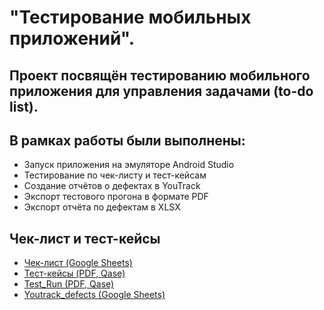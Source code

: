 # "Тестирование мобильных приложений".
## Проект посвящён тестированию мобильного приложения для управления задачами (to-do list).
## В рамках работы были выполнены:
- Запуск приложения на эмуляторе Android Studio
- Тестирование по чек-листу и тест-кейсам
- Создание отчётов о дефектах в YouTrack
- Экспорт тестового прогона в формате PDF
- Экспорт отчёта по дефектам в XLSX


## Чек-лист и тест-кейсы

- [Чек-лист (Google Sheets)](https://docs.google.com/spreadsheets/d/1_h7vWK8-bZsBte3Itb75ic26aL5vvvm5D5l7bF8PMjE/edit?gid=1595243412#gid=1595243412)
- [Тест-кейсы (PDF, Qase)](https://github.com/nikhileeva/mobile/blob/main/Test%20cases.pdf)
- [Test_Run (PDF, Qase)](https://github.com/nikhileeva/mobile/blob/main/G101-Test%2Brun%2B2025_10_28%2BMobile%2BApp%2BTesting%2B(emulator)%20(1).pdf)
- [Youtrack_defects (Google Sheets)](https://docs.google.com/spreadsheets/d/10jbkudL8wP0fjygwV0h6lejhpaBOOfHs9apibKL07j0/edit?gid=1595243412#gid=1595243412)
